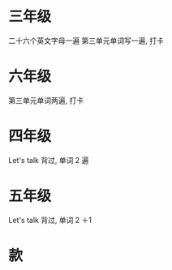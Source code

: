 # 三年级
二十六个英文字母一遍
第三单元单词写一遍, 打卡
# 六年级
第三单元单词两遍, 打卡
# 四年级
Let's talk 背过, 单词 2 遍 
# 五年级
Let's talk 背过, 单词 2 ＋1 

# 款 